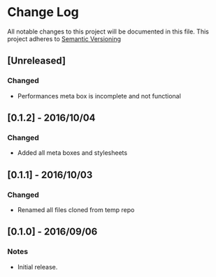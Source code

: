 # Change Log
All notable changes to this project will be documented in this file.
This project adheres to [Semantic Versioning](http://semver.org/)


## [Unreleased]
### Changed
- Performances meta box is incomplete and not functional

## [0.1.2] - 2016/10/04
### Changed
- Added all meta boxes and stylesheets

## [0.1.1] - 2016/10/03
### Changed
- Renamed all files cloned from temp repo

## [0.1.0] - 2016/09/06
### Notes
- Initial release.








